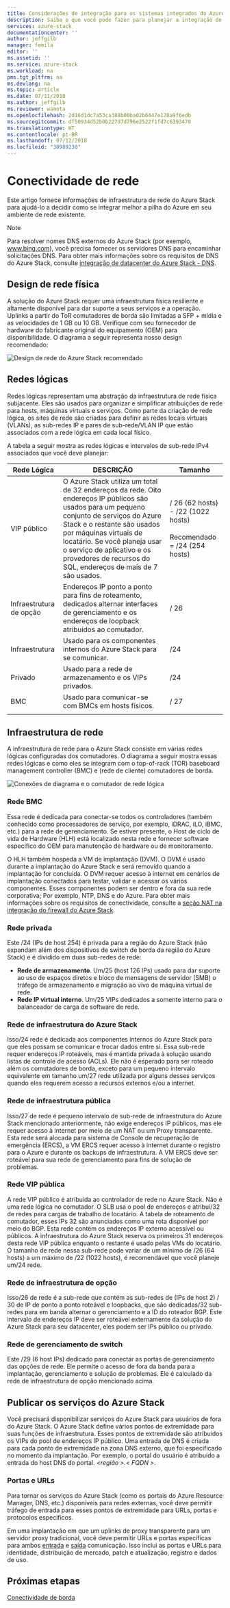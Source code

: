 ```yaml
---
title: Considerações de integração para os sistemas integrados do Azure Stack de rede | Microsoft Docs
description: Saiba o que você pode fazer para planejar a integração de rede de datacenter com vários nós do Azure Stack.
services: azure-stack
documentationcenter: ''
author: jeffgilb
manager: femila
editor: ''
ms.assetid: ''
ms.service: azure-stack
ms.workload: na
pms.tgt_pltfrm: na
ms.devlang: na
ms.topic: article
ms.date: 07/11/2018
ms.author: jeffgilb
ms.reviewer: wamota
ms.openlocfilehash: 2d16d1dc7a53ca388b00ba02b6447e178a9f6edb
ms.sourcegitcommit: df50934d52b0b227d7d796e2522f1fd7c6393478
ms.translationtype: HT
ms.contentlocale: pt-BR
ms.lasthandoff: 07/12/2018
ms.locfileid: "38989230"
---
```

# <a name="network-connectivity"></a>Conectividade de rede
Este artigo fornece informações de infraestrutura de rede do Azure Stack para ajudá-lo a decidir como se integrar melhor a pilha do Azure em seu ambiente de rede existente. 

> [!NOTE]
> Para resolver nomes DNS externos do Azure Stack (por exemplo, www.bing.com), você precisa fornecer os servidores DNS para encaminhar solicitações DNS. Para obter mais informações sobre os requisitos de DNS do Azure Stack, consulte [integração de datacenter do Azure Stack - DNS](azure-stack-integrate-dns.md).

## <a name="physical-network-design"></a>Design de rede física
A solução do Azure Stack requer uma infraestrutura física resiliente e altamente disponível para dar suporte a seus serviços e a operação. Uplinks a partir do ToR comutadores de borda são limitadas a SFP + mídia e as velocidades de 1 GB ou 10 GB. Verifique com seu fornecedor de hardware do fabricante original do equipamento (OEM) para disponibilidade. O diagrama a seguir representa nosso design recomendado:

![Design de rede do Azure Stack recomendado](media/azure-stack-network/recommended-design.png)


## <a name="logical-networks"></a>Redes lógicas
Redes lógicas representam uma abstração da infraestrutura de rede física subjacente. Eles são usados para organizar e simplificar atribuições de rede para hosts, máquinas virtuais e serviços. Como parte da criação de rede lógica, os sites de rede são criadas para definir as redes locais virtuais (VLANs), as sub-redes IP e pares de sub-rede/VLAN IP que estão associados com a rede lógica em cada local físico.

A tabela a seguir mostra as redes lógicas e intervalos de sub-rede IPv4 associados que você deve planejar:

| Rede Lógica | DESCRIÇÃO | Tamanho | 
| -------- | ------------- | ------------ | 
| VIP público | O Azure Stack utiliza um total de 32 endereços da rede. Oito endereços IP públicos são usados para um pequeno conjunto de serviços do Azure Stack e o restante são usados por máquinas virtuais de locatário. Se você planeja usar o serviço de aplicativo e os provedores de recursos do SQL, endereços de mais de 7 são usados. | / 26 (62 hosts) - /22 (1022 hosts)<br><br>Recomendado = /24 (254 hosts) | 
| Infraestrutura de opção | Endereços IP ponto a ponto para fins de roteamento, dedicados alternar interfaces de gerenciamento e os endereços de loopback atribuídos ao comutador. | / 26 | 
| Infraestrutura | Usado para os componentes internos do Azure Stack para se comunicar. | /24 |
| Privado | Usado para a rede de armazenamento e os VIPs privados. | /24 | 
| BMC | Usado para comunicar-se com BMCs em hosts físicos. | / 27 | 
| | | |

## <a name="network-infrastructure"></a>Infraestrutura de rede
A infraestrutura de rede para o Azure Stack consiste em várias redes lógicas configuradas dos comutadores. O diagrama a seguir mostra essas redes lógicas e como eles se integram com o top-of-rack (TOR) baseboard management controller (BMC) e (rede de cliente) comutadores de borda.

![Conexões de diagrama e o comutador de rede lógica](media/azure-stack-network/NetworkDiagram.png)

### <a name="bmc-network"></a>Rede BMC
Essa rede é dedicada para conectar-se todos os controladores (também conhecido como processadores de serviço, por exemplo, iDRAC, iLO, iBMC, etc.) para a rede de gerenciamento. Se estiver presente, o Host de ciclo de vida de Hardware (HLH) está localizado nesta rede e fornecer software específico do OEM para manutenção de hardware ou de monitoramento. 

O HLH também hospeda a VM de implantação (DVM). O DVM é usado durante a implantação do Azure Stack e será removido quando a implantação for concluída. O DVM requer acesso à internet em cenários de implantação conectados para testar, validar e acessar os vários componentes. Esses componentes podem ser dentro e fora da sua rede corporativa; Por exemplo, NTP, DNS e do Azure. Para obter mais informações sobre os requisitos de conectividade, consulte a [seção NAT na integração do firewall do Azure Stack](azure-stack-firewall.md#network-address-translation). 

### <a name="private-network"></a>Rede privada
Este /24 (IPs de host 254) é privada para a região do Azure Stack (não expandam além dos dispositivos de switch de borda da região do Azure Stack) e é dividido em duas sub-redes de rede:

- **Rede de armazenamento**. Um/25 (host 126 IPs) usado para dar suporte ao uso de espaços diretos e bloco de mensagens de servidor (SMB) o tráfego de armazenamento e migração ao vivo de máquina virtual de rede. 
- **Rede IP virtual interno**. Um/25 VIPs dedicados a somente interno para o balanceador de carga de software de rede.

### <a name="azure-stack-infrastructure-network"></a>Rede de infraestrutura do Azure Stack
Isso/24 rede é dedicada aos componentes internos do Azure Stack para que eles possam se comunicar e trocar dados entre si. Essa sub-rede requer endereços IP roteáveis, mas é mantida privada à solução usando listas de controle de acesso (ACLs). Ele não é esperado para ser roteado além os comutadores de borda, exceto para um pequeno intervalo equivalente em tamanho um/27 rede utilizada por alguns desses serviços quando eles requerem acesso a recursos externos e/ou a internet. 

### <a name="public-infrastructure-network"></a>Rede de infraestrutura pública
Isso/27 de rede é pequeno intervalo de sub-rede de infraestrutura do Azure Stack mencionado anteriormente, não exige endereços IP públicos, mas ele requer acesso à internet por meio de um NAT ou um Proxy transparente. Esta rede será alocada para sistema de Console de recuperação de emergência (ERCS), a VM ERCS requer acesso à internet durante o registro para o Azure e durante os backups de infraestrutura. A VM ERCS deve ser roteável para sua rede de gerenciamento para fins de solução de problemas.

### <a name="public-vip-network"></a>Rede VIP pública
A rede VIP público é atribuída ao controlador de rede no Azure Stack. Não é uma rede lógica no comutador. O SLB usa o pool de endereços e atribui/32 de redes para cargas de trabalho de locatário. A tabela de roteamento de comutador, esses IPs 32 são anunciados como uma rota disponível por meio do BGP. Esta rede contém os endereços IP externo acessível ou públicos. A infraestrutura do Azure Stack reserva os primeiros 31 endereços desta rede VIP pública enquanto o restante é usado pelas VMs do locatário. O tamanho de rede nessa sub-rede pode variar de um mínimo de /26 (64 hosts) a um máximo de /22 (1022 hosts), é recomendável que você planeje um/24 rede.

### <a name="switch-infrastructure-network"></a>Rede de infraestrutura de opção
Isso/26 de rede é a sub-rede que contém as sub-redes de (IPs de host 2) / 30 de IP de ponto a ponto roteável e loopbacks, que são dedicadas/32 sub-redes para em banda alternar o gerenciamento e a ID do roteador BGP. Este intervalo de endereços IP deve ser roteável externamente da solução do Azure Stack para seu datacenter, eles podem ser IPs público ou privado.

### <a name="switch-management-network"></a>Rede de gerenciamento de switch
Este /29 (6 host IPs) dedicado para conectar as portas de gerenciamento das opções de rede. Ele permite o acesso de fora da banda para a implantação, gerenciamento e solução de problemas. Ele é calculado da rede de infraestrutura de opção mencionado acima.

## <a name="publish-azure-stack-services"></a>Publicar os serviços do Azure Stack
Você precisará disponibilizar serviços do Azure Stack para usuários de fora do Azure Stack. O Azure Stack define vários pontos de extremidade para suas funções de infraestrutura. Esses pontos de extremidade são atribuídos os VIPs do pool de endereços IP público. Uma entrada de DNS é criada para cada ponto de extremidade na zona DNS externo, que foi especificado no momento da implantação. Por exemplo, o portal do usuário é atribuído a entrada do host DNS do portal.  *&lt;região >.&lt; FQDN >*.

### <a name="ports-and-urls"></a>Portas e URLs
Para tornar os serviços do Azure Stack (como os portais do Azure Resource Manager, DNS, etc.) disponíveis para redes externas, você deve permitir tráfego de entrada para esses pontos de extremidade para URLs, portas e protocolos específicos.
 
Em uma implantação em que um uplinks de proxy transparente para um servidor proxy tradicional, você deve permitir URLs e portas específicas para ambos [entrada](https://docs.microsoft.com/azure/azure-stack/azure-stack-integrate-endpoints#ports-and-protocols-inbound) e [saída](https://docs.microsoft.com/azure/azure-stack/azure-stack-integrate-endpoints#ports-and-urls-outbound) comunicação. Isso inclui as portas e URLs para identidade, distribuição de mercado, patch e atualização, registro e dados de uso.

## <a name="next-steps"></a>Próximas etapas
[Conectividade de borda](azure-stack-border-connectivity.md)